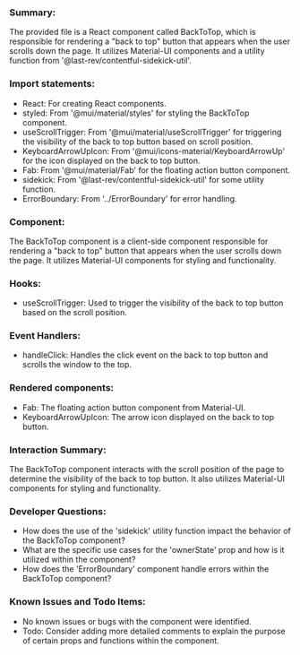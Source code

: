 ### Summary:
The provided file is a React component called BackToTop, which is responsible for rendering a "back to top" button that appears when the user scrolls down the page. It utilizes Material-UI components and a utility function from '@last-rev/contentful-sidekick-util'.

### Import statements:
- React: For creating React components.
- styled: From '@mui/material/styles' for styling the BackToTop component.
- useScrollTrigger: From '@mui/material/useScrollTrigger' for triggering the visibility of the back to top button based on scroll position.
- KeyboardArrowUpIcon: From '@mui/icons-material/KeyboardArrowUp' for the icon displayed on the back to top button.
- Fab: From '@mui/material/Fab' for the floating action button component.
- sidekick: From '@last-rev/contentful-sidekick-util' for some utility function.
- ErrorBoundary: From '../ErrorBoundary' for error handling.

### Component:
The BackToTop component is a client-side component responsible for rendering a "back to top" button that appears when the user scrolls down the page. It utilizes Material-UI components for styling and functionality.

### Hooks:
- useScrollTrigger: Used to trigger the visibility of the back to top button based on the scroll position.

### Event Handlers:
- handleClick: Handles the click event on the back to top button and scrolls the window to the top.

### Rendered components:
- Fab: The floating action button component from Material-UI.
- KeyboardArrowUpIcon: The arrow icon displayed on the back to top button.

### Interaction Summary:
The BackToTop component interacts with the scroll position of the page to determine the visibility of the back to top button. It also utilizes Material-UI components for styling and functionality.

### Developer Questions:
- How does the use of the 'sidekick' utility function impact the behavior of the BackToTop component?
- What are the specific use cases for the 'ownerState' prop and how is it utilized within the component?
- How does the 'ErrorBoundary' component handle errors within the BackToTop component?

### Known Issues and Todo Items:
- No known issues or bugs with the component were identified.
- Todo: Consider adding more detailed comments to explain the purpose of certain props and functions within the component.